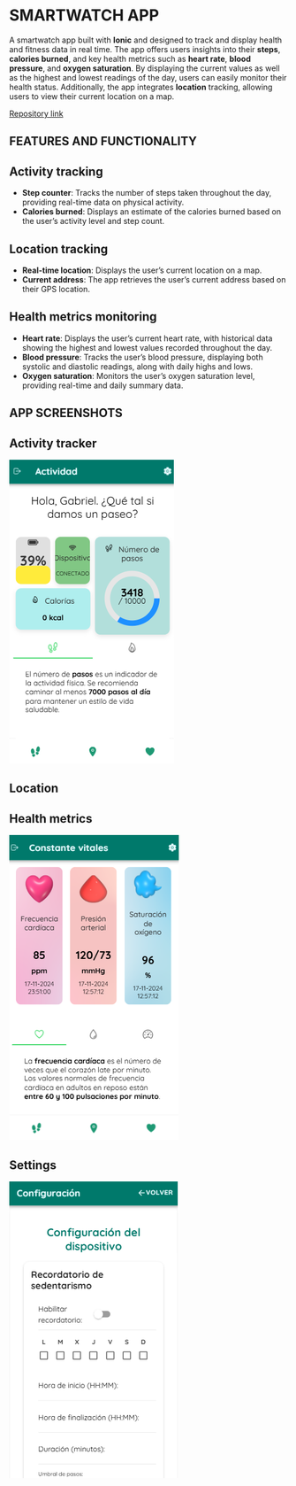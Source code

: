 # SMARTWATCH APP

A smartwatch app built with **Ionic** and designed to track and display health and fitness data in real time. The app offers users insights into their **steps**, **calories burned**, and key health metrics such as **heart rate**, **blood pressure**, and **oxygen saturation**. By displaying the current values as well as the highest and lowest readings of the day, users can easily monitor their health status. Additionally, the app integrates **location** tracking, allowing users to view their current location on a map. 

[Repository link]([https://github.com/noeliarozado/Smartwatch.git)

## FEATURES AND FUNCTIONALITY

## Activity tracking

- **Step counter**: Tracks the number of steps taken throughout the day, providing real-time data on physical activity.
- **Calories burned**: Displays an estimate of the calories burned based on the user’s activity level and step count.

## Location tracking

- **Real-time location**: Displays the user’s current location on a map.
- **Current address**: The app retrieves the user’s current address based on their GPS location.

## Health metrics monitoring

- **Heart rate**: Displays the user’s current heart rate, with historical data showing the highest and lowest values recorded throughout the day.
- **Blood pressure**: Tracks the user’s blood pressure, displaying both systolic and diastolic readings, along with daily highs and lows.
- **Oxygen saturation**: Monitors the user’s oxygen saturation level, providing real-time and daily summary data.

## APP SCREENSHOTS

## Activity tracker

![Activity tracker](/images/Actividad.png)

## Location



## Health metrics

![Health metrics](/images/Vitales.png)

## Settings

![Settings](/images/Config.png)

